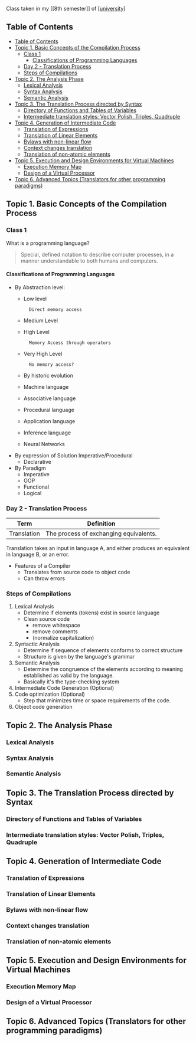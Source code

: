 Class taken in my [[8th semester]] of [[university]]

## Table of Contents

- [Table of Contents](#table-of-contents)
- [Topic 1. Basic Concepts of the Compilation Process](#topic-1-basic-concepts-of-the-compilation-process)
    - [Class 1](#class-1)
        - [Classifications of Programming Languages](#classifications-of-programming-languages)
    - [Day 2 - Translation Process](#day-2---translation-process)
    - [Steps of Compilations](#steps-of-compilations)
- [Topic 2. The Analysis Phase](#topic-2-the-analysis-phase)
    - [Lexical Analysis](#lexical-analysis)
    - [Syntax Analysis](#syntax-analysis)
    - [Semantic Analysis](#semantic-analysis)
- [Topic 3. The Translation Process directed by Syntax](#topic-3-the-translation-process-directed-by-syntax)
    - [Directory of Functions and Tables of Variables](#directory-of-functions-and-tables-of-variables)
    - [Intermediate translation styles: Vector Polish, Triples, Quadruple](#intermediate-translation-styles-vector-polish-triples-quadruple)
- [Topic 4. Generation of Intermediate Code](#topic-4-generation-of-intermediate-code)
    - [Translation of Expressions](#translation-of-expressions)
    - [Translation of Linear Elements](#translation-of-linear-elements)
    - [Bylaws with non-linear flow](#bylaws-with-non-linear-flow)
    - [Context changes translation](#context-changes-translation)
    - [Translation of non-atomic elements](#translation-of-non-atomic-elements)
- [Topic 5. Execution and Design Environments for Virtual Machines](#topic-5-execution-and-design-environments-for-virtual-machines)
    - [Execution Memory Map](#execution-memory-map)
    - [Design of a Virtual Processor](#design-of-a-virtual-processor)
- [Topic 6. Advanced Topics (Translators for other programming paradigms)](#topic-6-advanced-topics-translators-for-other-programming-paradigms)

## Topic 1. Basic Concepts of the Compilation Process

### Class 1

What is a programming language?

> Special, defined notation to describe computer processes, in a manner understandable to both humans and computers.

#### Classifications of Programming Languages

- By Abstraction level:
    - Low level

            Direct memory access
    - Medium Level
    - High Level

            Memory Access through operators
    - Very High Level

            No memory access?
    - By historic evolution
    - Machine language
    - Associative language
    - Procedural language
    - Application language
    - Inference language
    - Neural Networks
- By expression of Solution
     Imperative/Procedural
    - Declarative
- By Paradigm
    - Imperative
    - OOP
    - Functional
    - Logical

### Day 2 - Translation Process

Term | Definition
---  | ---
Translation | The process of exchanging equivalents.

Translation takes an input in language A, and either produces an equivalent in language B, or an error.

- Features of a Compiler
    - Translates from source code to object code
    - Can throw errors

### Steps of Compilations

1. Lexical Analysis
    - Determine if elements (tokens) exist in source language
    - Clean source code
        - remove whitespace
        - remove comments
        - (normalize capitalization)
2. Syntactic Analysis
   - Determine if sequence of elements conforms to correct structure
   - Structure is given by the language's grammar
3. Semantic Analysis
   - Determine the congruence of the elements according to meaning established as valid by the language.
   - Basically it's the type-checking system
4. Intermediate Code Generation (Optional)
5. Code optimization (Optional)
   - Step that minimizes time or space requirements of the code.
6. Object code generation


## Topic 2. The Analysis Phase

### Lexical Analysis

### Syntax Analysis

### Semantic Analysis

## Topic 3. The Translation Process directed by Syntax

### Directory of Functions and Tables of Variables
    
### Intermediate translation styles: Vector Polish, Triples, Quadruple

## Topic 4. Generation of Intermediate Code

### Translation of Expressions

### Translation of Linear Elements

### Bylaws with non-linear flow

### Context changes translation

### Translation of non-atomic elements

## Topic 5. Execution and Design Environments for Virtual Machines

### Execution Memory Map

### Design of a Virtual Processor

## Topic 6. Advanced Topics (Translators for other programming paradigms)

[//begin]: # "Autogenerated link references for markdown compatibility"
[university]: ../university "University"
[//end]: # "Autogenerated link references"